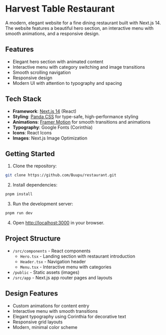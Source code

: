 # Harvest Table Restaurant

A modern, elegant website for a fine dining restaurant built with Next.js 14. The website features a beautiful hero section, an interactive menu with smooth animations, and a responsive design.

## Features

- Elegant hero section with animated content
- Interactive menu with category switching and image transitions
- Smooth scrolling navigation
- Responsive design
- Modern UI with attention to typography and spacing

## Tech Stack

- **Framework**: [Next.js 14](https://nextjs.org/) (React)
- **Styling**: [Panda CSS](https://panda-css.com/) for type-safe, high-performance styling
- **Animations**: [Framer Motion](https://www.framer.com/motion/) for smooth transitions and animations
- **Typography**: Google Fonts (Corinthia)
- **Icons**: React Icons
- **Images**: Next.js Image Optimization

## Getting Started

1. Clone the repository:

```bash
git clone https://github.com/Buupu/restaurant.git
```

2. Install dependencies:

```bash
pnpm install
```

3. Run the development server:

```bash
pnpm run dev
```

4. Open [http://localhost:3000](http://localhost:3000) in your browser.

## Project Structure

- `/src/components` - React components
  - `Hero.tsx` - Landing section with restaurant introduction
  - `Header.tsx` - Navigation header
  - `Menu.tsx` - Interactive menu with categories
- `/public` - Static assets (images)
- `/src/app` - Next.js app router pages and layouts

## Design Features

- Custom animations for content entry
- Interactive menu with smooth transitions
- Elegant typography using Corinthia for decorative text
- Responsive grid layouts
- Modern, minimal color scheme
